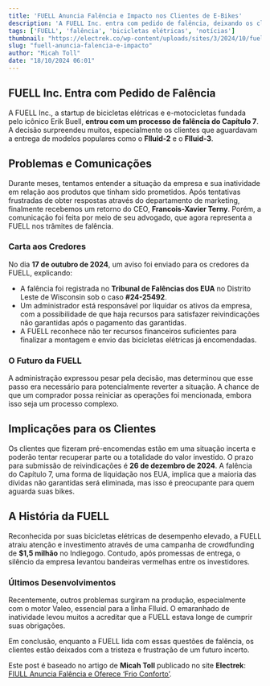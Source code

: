 ```yaml
---
title: 'FUELL Anuncia Falência e Impacto nos Clientes de E-Bikes'
description: 'A FUELL Inc. entra com pedido de falência, deixando os clientes em situação incerta.'
tags: ['FUELL', 'falência', 'bicicletas elétricas', 'notícias']
thumbnail: "https://electrek.co/wp-content/uploads/sites/3/2024/10/fuell-flluid-and-flow-header.jpg?quality=82&strip=all&w=1400"
slug: "fuell-anuncia-falencia-e-impacto"
author: "Micah Toll"
date: "18/10/2024 06:01"
---
```


## FUELL Inc. Entra com Pedido de Falência

A FUELL Inc., a startup de bicicletas elétricas e e-motocicletas fundada pelo icônico Erik Buell, **entrou com um processo de falência do Capítulo 7**. A decisão surpreendeu muitos, especialmente os clientes que aguardavam a entrega de modelos populares como o **Flluid-2** e o **Flluid-3**.

## Problemas e Comunicações

Durante meses, tentamos entender a situação da empresa e sua inatividade em relação aos produtos que tinham sido prometidos. Após tentativas frustradas de obter respostas através do departamento de marketing, finalmente recebemos um retorno do CEO, **Francois-Xavier Terny**. Porém, a comunicação foi feita por meio de seu advogado, que agora representa a FUELL nos trâmites de falência.

### Carta aos Credores

No dia **17 de outubro de 2024**, um aviso foi enviado para os credores da FUELL, explicando:
- A falência foi registrada no **Tribunal de Falências dos EUA** no Distrito Leste de Wisconsin sob o caso **#24-25492**.
- Um administrador está responsável por liquidar os ativos da empresa, com a possibilidade de que haja recursos para satisfazer reivindicações não garantidas após o pagamento das garantidas.
- A FUELL reconhece não ter recursos financeiros suficientes para finalizar a montagem e envio das bicicletas elétricas já encomendadas.

### O Futuro da FUELL

A administração expressou pesar pela decisão, mas determinou que esse passo era necessário para potencialmente reverter a situação. A chance de que um comprador possa reiniciar as operações foi mencionada, embora isso seja um processo complexo.

## Implicações para os Clientes

Os clientes que fizeram pré-encomendas estão em uma situação incerta e poderão tentar recuperar parte ou a totalidade do valor investido. O prazo para submissão de reivindicações é **26 de dezembro de 2024**. A falência do Capítulo 7, uma forma de liquidação nos EUA, implica que a maioria das dívidas não garantidas será eliminada, mas isso é preocupante para quem aguarda suas bikes.

## A História da FUELL

Reconhecida por suas bicicletas elétricas de desempenho elevado, a FUELL atraiu atenção e investimento através de uma campanha de crowdfunding de **$1,5 milhão** no Indiegogo. Contudo, após promessas de entrega, o silêncio da empresa levantou bandeiras vermelhas entre os investidores.

### Últimos Desenvolvimentos

Recentemente, outros problemas surgiram na produção, especialmente com o motor Valeo, essencial para a linha Flluid. O emaranhado de inatividade levou muitos a acreditar que a FUELL estava longe de cumprir suas obrigações.

Em conclusão, enquanto a FUELL lida com essas questões de falência, os clientes estão deixados com a tristeza e frustração de um futuro incerto. 

Este post é baseado no artigo de **Micah Toll** publicado no site **Electrek**: [FIULL Anuncia Falência e Oferece ‘Frio Conforto’](https://electrek.co/2024/10/17/fuell-announces-bankruptcy-offers-cold-comfort-to-stranded-e-bike-customers/).